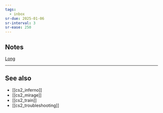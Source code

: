 ```yaml
---
tags:
  - inbox
sr-due: 2025-01-06
sr-interval: 3
sr-ease: 250
---
```

## Notes

[Long](https://www.youtube.com/shorts/qotTRzW6rjc)

---
## See also
- [[cs2_inferno]]
- [[cs2_mirage]]
- [[cs2_train]]
- [[cs2_troubleshooting]]